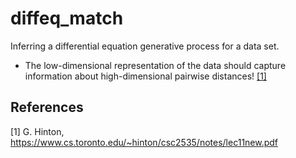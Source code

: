 # diffeq_match

Inferring a differential equation generative process for a data set.

- The low-dimensional representation of the data should capture information about high-dimensional pairwise distances! [[1]](https://www.cs.toronto.edu/~hinton/csc2535/notes/lec11new.pdf)

## References

[1] G. Hinton, https://www.cs.toronto.edu/~hinton/csc2535/notes/lec11new.pdf
